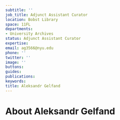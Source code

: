 ```yaml
---
subtitle: ''
job_title: Adjunct Assistant Curator
location: Bobst Library
space: 11FL
departments:
- University Archives
status: Adjunct Assistant Curator
expertise: 
email: ag3566@nyu.edu
phone: ''
twitter: ''
image: ''
buttons: 
guides: 
publications: 
keywords: 
title: Aleksandr Gelfand
---
```


# About Aleksandr Gelfand